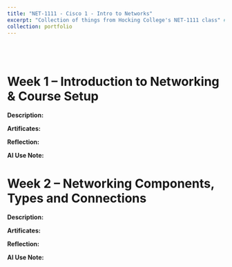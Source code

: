 ```yaml
---
title: "NET-1111 - Cisco 1 - Intro to Networks"
excerpt: "Collection of things from Hocking College's NET-1111 class" # <br/><img src='/images/500x300.png'>"
collection: portfolio
---
```


<a id="week_01"></a><br><br>
# Week 1 – Introduction to Networking & Course Setup

**Description:**

**Artificates:**

**Reflection:**

**AI Use Note:**

# Week 2 – Networking Components, Types and Connections

**Description:**

**Artificates:**

**Reflection:**

**AI Use Note:**
